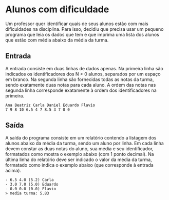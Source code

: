 # Alunos com dificuldade

Um professor quer identificar quais de seus alunos estão com mais
dificuldades na disciplina. Para isso, decidiu que precisa usar
um pequeno programa que leia os dados que tem e que imprima uma
lista dos alunos que estão com média abaixo da média da turma.

## Entrada

A entrada consiste em duas linhas de dados apenas. Na primeira
linha são indicados os identificadores dos N > 0 alunos,
separados por um espaço em branco. Na segunda linha são
fornecidas todas as notas da turma, sendo exatamente duas notas
para cada aluno. A ordem das notas nas segunda linha corresponde
exatamente à ordem dos identificadores na primeira.

```
Ana Beatriz Carla Daniel Eduardo Flavio
7 9 8 10 6.5 4 7 8.5 3 7 0 0
```

## Saída

A saída do programa consiste em um relatório contendo a listagem
dos alunos abaixo da média da turma, sendo um aluno por linha. Em
cada linha devem constar as duas notas do aluno, sua média e seu
identificador, formatados como mostra o exemplo abaixo (com 1
ponto decimal). Na última linha do relatório deve ser indicado o
valor da média da turma, formatado como indica o exemplo abaixo
(que corresponde à entrada acima).

```
- 6.5 4.0 (5.2) Carla
- 3.0 7.0 (5.0) Eduardo
- 0.0 0.0 (0.0) Flavio
> media turma: 5.83
```